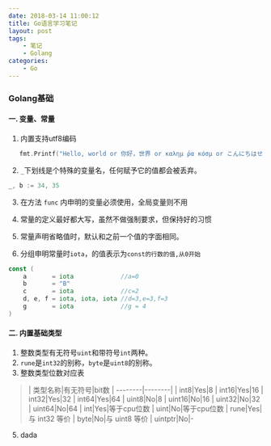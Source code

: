```yaml
---
date: 2018-03-14 11:00:12
title: Go语言学习笔记
layout: post
tags:
    - 笔记
    - Golang
categories:
    - Go
---
```


### Golang基础

#### 一. 变量、常量
1. 内置支持utf8编码
```go
   fmt.Printf("Hello, world or 你好，世界 or καλημ ́ρα κóσμ or こんにちはせかい\n")
```

2. `_`下划线是个特殊的变量名，任何赋予它的值都会被丢弃。
```go
_, b := 34, 35
```

3. 在方法 `func` 内申明的变量必须使用，全局变量则不用

4. 常量的定义最好都大写，虽然不做强制要求，但保持好的习惯

5. 常量声明省略值时，默认和之前一个值的字面相同。

6. 分组申明常量时`iota`，的值表示为`const的行数的值,从0开始`
```go
const (
    a       = iota             //a=0
    b       = "B"
    c       = iota             //c=2
    d, e, f = iota, iota, iota //d=3,e=3,f=3
    g       = iota             //g = 4
)
```

#### 二. 内置基础类型

1. 整数类型有无符号`uint`和带符号`int`两种。
2. `rune`是`int32`的别称，`byte`是`uint8`的别称。
3. 整数类型位数对应表
> | 类型名称|有无符号|bit数
| --------|--------|
| int8|Yes|8
| int16|Yes|16
| int32|Yes|32
| int64|Yes|64
| uint8|No|8
| uint16|No|16
| uint32|No|32
| uint64|No|64
| int|Yes|等于cpu位数
| uint|No|等于cpu位数
| rune|Yes|与 int32 等价
| byte|No|与 uint8 等价
| uintptr|No|-

5. dada

